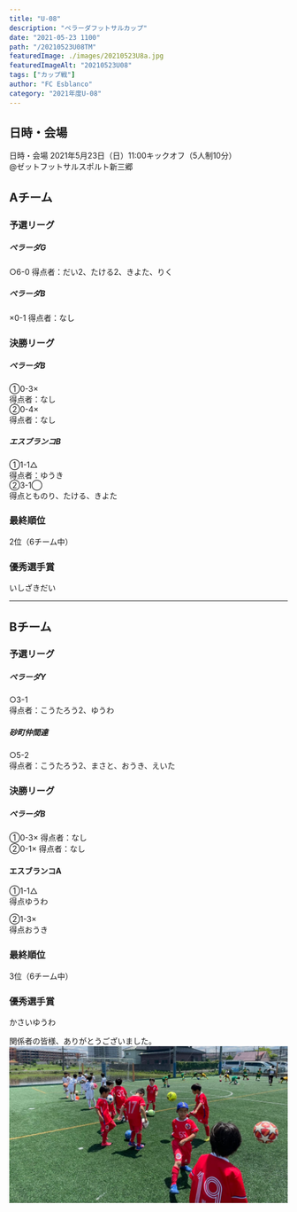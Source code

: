 ```yaml
---
title: "U-08"
description: "ペラーダフットサルカップ"
date: "2021-05-23 1100"
path: "/20210523U08TM"
featuredImage: ./images/20210523U8a.jpg
featuredImageAlt: "20210523U08"
tags: ["カップ戦"]
author: "FC Esblanco"
category: "2021年度U-08"
---
```


## 日時・会場

日時・会場
2021年5月23日（日）11:00キックオフ（5人制10分）  
@ゼットフットサルスポルト新三郷

## Aチーム

### 予選リーグ

##### ペラーダG
○6-0
得点者：だい2、たける2、きよた、りく

##### ペラーダB
×0-1
得点者：なし

### 決勝リーグ

##### ペラーダB
①0-3×  
得点者：なし  
②0-4×  
得点者：なし  

##### エスブランコB
①1-1△  
得点者：ゆうき  
②3-1◯  
得点とものり、たける、きよた  

### 最終順位
2位（6チーム中）

### 優秀選手賞
いしざきだい

---

## Bチーム

### 予選リーグ

##### ペラーダY
○3-1  
得点者：こうたろう2、ゆうわ

##### 砂町仲間達
○5-2  
得点者：こうたろう2、まさと、おうき、えいた

### 決勝リーグ

##### ペラーダB
①0-3×
得点者：なし  
②0-1×
得点者：なし  

#### エスブランコA
①1-1△  
得点ゆうわ  

②1-3×  
得点おうき  

### 最終順位
3位（6チーム中）

### 優秀選手賞
かさいゆうわ

<script src="https://adm.shinobi.jp/s/f9835040bccb6582c56df68b8f5ecca7"></script>


関係者の皆様、ありがとうございました。
![20210523U08TM](./images/20210523U8b.jpg "ペラーダフットサルカップ")

